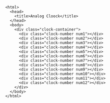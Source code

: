 <!DOCTYPE html>  
        <html>  
          <head>  
            <title>Analog Cloock</title>  
          </head>  
          <body>  
            <div class="clock-container">  
              <div class="clock-number num1"></div>  
              <div class="clock-number num2"></div>  
              <div class="clock-number num3"></div>  
              <div class="clock-number num4"></div>  
              <div class="clock-number num5"></div>  
              <div class="clock-number num6"></div>  
              <div class="clock-number num7"></div>  
              <div class="clock-number num8"></div>  
              <div class="clock-number num9"></div>  
              <div class="clock-number num10"></div>  
              <div class="clock-number num11"></div>  
              <div class="clock-number num12"></div>  
            </div>  
          </body>  
        </html>  
